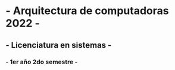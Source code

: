 # - Arquitectura de computadoras 2022 -

## - Licenciatura en sistemas -

### - 1er año 2do semestre -
